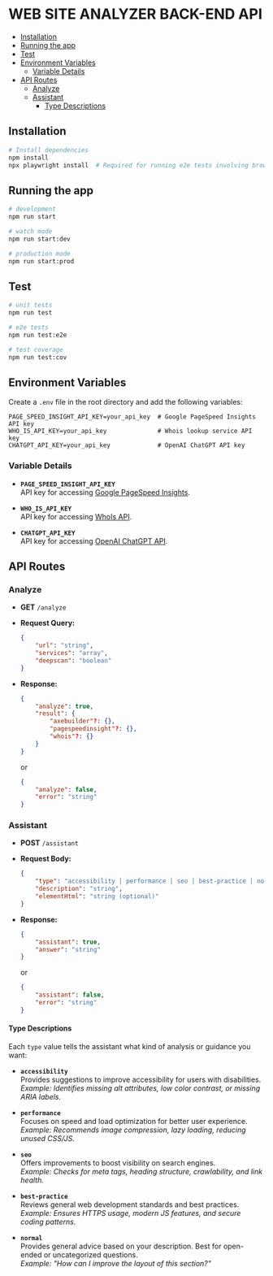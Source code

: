 # WEB SITE ANALYZER BACK-END API

- [Installation](#installation)
- [Running the app](#running-the-app)
- [Test](#test)
- [Environment Variables](#environment-variables)
    - [Variable Details](#variable-details)
- [API Routes](#api-routes)
    - [Analyze](#analyze)
    - [Assistant](#assistant)
        - [Type Descriptions](#type-descriptions)

## Installation

```bash
# Install dependencies
npm install
npx playwright install  # Required for running e2e tests involving browser automation
```

## Running the app

```bash
# development
npm run start

# watch mode
npm run start:dev

# production mode
npm run start:prod
```

## Test

```bash
# unit tests
npm run test

# e2e tests
npm run test:e2e

# test coverage
npm run test:cov
```

## Environment Variables

Create a `.env` file in the root directory and add the following variables:

```
PAGE_SPEED_INSIGHT_API_KEY=your_api_key  # Google PageSpeed Insights API key
WHO_IS_API_KEY=your_api_key              # Whois lookup service API key
CHATGPT_API_KEY=your_api_key             # OpenAI ChatGPT API key
```

### Variable Details

- **`PAGE_SPEED_INSIGHT_API_KEY`**  
  API key for accessing [Google PageSpeed Insights](https://developers.google.com/speed/docs/insights/v5/get-started).

- **`WHO_IS_API_KEY`**  
  API key for accessing [WhoIs API](https://whoisjson.com/).

- **`CHATGPT_API_KEY`**  
  API key for accessing [OpenAI ChatGPT API](https://platform.openai.com/account/api-keys).

## API Routes

### Analyze

- **GET** `/analyze`
- **Request Query:**
    ```json
    {
        "url": "string",
        "services": "array",
        "deepscan": "boolean"
    }
    ```
- **Response:**

    ```json
    {
        "analyze": true,
        "result": {
            "axebuilder"?: {},
            "pagespeedinsight"?: {},
            "whois"?: {}
        }
    }
    ```

    or

    ```json
    {
        "analyze": false,
        "error": "string"
    }
    ```

### Assistant

- **POST** `/assistant`
- **Request Body:**

    ```json
    {
        "type": "accessibility | performance | seo | best-practice | normal",
        "description": "string",
        "elementHtml": "string (optional)"
    }
    ```

- **Response:**
    ```json
    {
        "assistant": true,
        "answer": "string"
    }
    ```
    or
    ```json
    {
        "assistant": false,
        "error": "string"
    }
    ```

#### Type Descriptions

Each `type` value tells the assistant what kind of analysis or guidance you want:

- **`accessibility`**  
  Provides suggestions to improve accessibility for users with disabilities.  
  _Example: Identifies missing alt attributes, low color contrast, or missing ARIA labels._

- **`performance`**  
  Focuses on speed and load optimization for better user experience.  
  _Example: Recommends image compression, lazy loading, reducing unused CSS/JS._

- **`seo`**  
  Offers improvements to boost visibility on search engines.  
  _Example: Checks for meta tags, heading structure, crawlability, and link health._

- **`best-practice`**  
  Reviews general web development standards and best practices.  
  _Example: Ensures HTTPS usage, modern JS features, and secure coding patterns._

- **`normal`**  
  Provides general advice based on your description. Best for open-ended or uncategorized questions.  
  _Example: "How can I improve the layout of this section?"_
